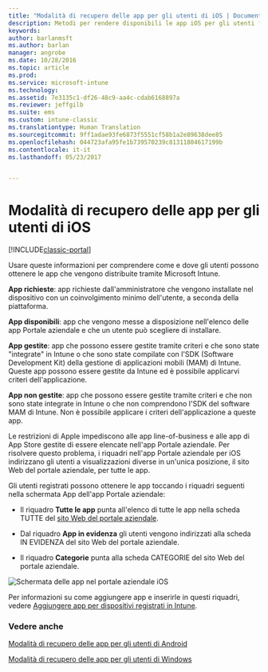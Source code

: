 ```yaml
---
title: "Modalità di recupero delle app per gli utenti di iOS | Documentazione Microsoft"
description: Metodi per rendere disponibili le app iOS per gli utenti finali
keywords: 
author: barlanmsft
ms.author: barlan
manager: angrobe
ms.date: 10/28/2016
ms.topic: article
ms.prod: 
ms.service: microsoft-intune
ms.technology: 
ms.assetid: 7e3135c1-df26-48c9-aa4c-cdab6168897a
ms.reviewer: jeffgilb
ms.suite: ems
ms.custom: intune-classic
ms.translationtype: Human Translation
ms.sourcegitcommit: 9ff1adae93fe6873f5551cf58b1a2e89638dee85
ms.openlocfilehash: 044723afa95fe1b739570239c81311804617199b
ms.contentlocale: it-it
ms.lasthandoff: 05/23/2017


---
```



# <a name="how-your-ios-users-get-their-apps"></a>Modalità di recupero delle app per gli utenti di iOS

[!INCLUDE[classic-portal](../includes/classic-portal.md)]

Usare queste informazioni per comprendere come e dove gli utenti possono ottenere le app che vengono distribuite tramite Microsoft Intune.

**App richieste**: app richieste dall'amministratore che vengono installate nel dispositivo con un coinvolgimento minimo dell'utente, a seconda della piattaforma.

**App disponibili**: app che vengono messe a disposizione nell'elenco delle app Portale aziendale e che un utente può scegliere di installare.

**App gestite**: app che possono essere gestite tramite criteri e che sono state "integrate" in Intune o che sono state compilate con l'SDK (Software Development Kit) della gestione di applicazioni mobili (MAM) di Intune. Queste app possono essere gestite da Intune ed è possibile applicarvi criteri dell'applicazione.

**App non gestite**: app che possono essere gestite tramite criteri e che non sono state integrate in Intune o che non comprendono l'SDK del software MAM di Intune. Non è possibile applicare i criteri dell'applicazione a queste app.

Le restrizioni di Apple impediscono alle app line-of-business e alle app di App Store gestite di essere elencate nell'app Portale aziendale. Per risolvere questo problema, i riquadri nell'app Portale aziendale per iOS indirizzano gli utenti a visualizzazioni diverse in un'unica posizione, il sito Web del portale aziendale, per tutte le app.

Gli utenti registrati possono ottenere le app toccando i riquadri seguenti nella schermata App dell'app Portale aziendale:

- Il riquadro **Tutte le app** punta all'elenco di tutte le app nella scheda TUTTE del [sito Web del portale aziendale](https://portal.manage.microsoft.com).

- Dal riquadro **App in evidenza** gli utenti vengono indirizzati alla scheda IN EVIDENZA del sito Web del portale aziendale.

- Il riquadro **Categorie** punta alla scheda CATEGORIE del sito Web del portale aziendale.


![Schermata delle app nel portale aziendale iOS](./media/ios-cp-app-main-apps-screen.png)

Per informazioni su come aggiungere app e inserirle in questi riquadri, vedere [Aggiungere app per dispositivi registrati in Intune](/intune-classic/deploy-use/add-apps-for-mobile-devices-in-microsoft-intune.md).

### <a name="see-also"></a>Vedere anche
[Modalità di recupero delle app per gli utenti di Android](how-your-android-users-get-their-apps.md)

[Modalità di recupero delle app per gli utenti di Windows](how-your-windows-users-get-their-apps.md)

